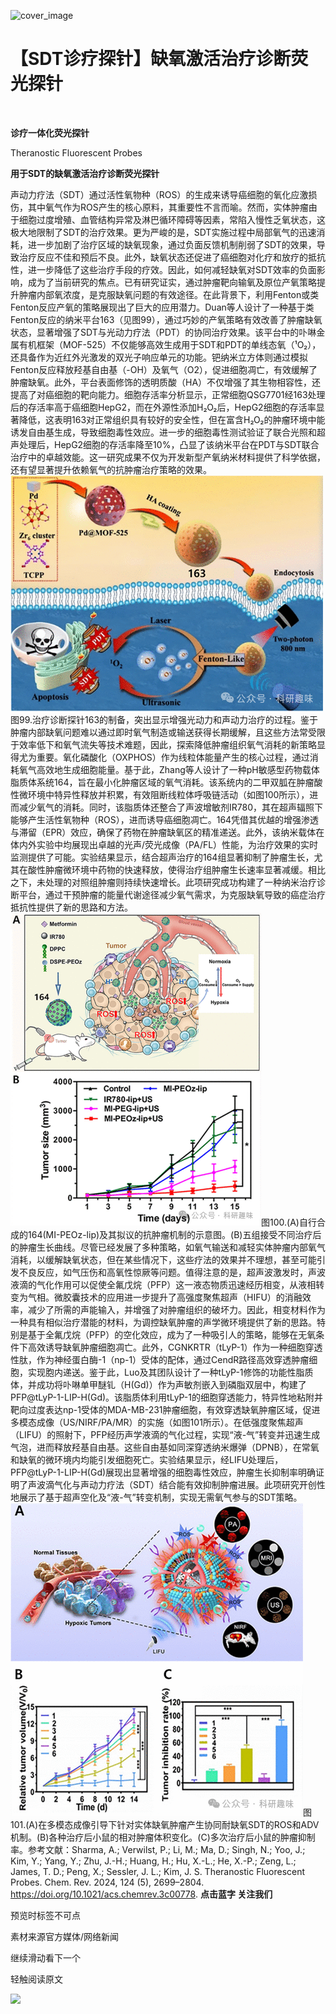 ﻿![cover_image](https://mmbiz.qpic.cn/mmbiz_jpg/wzBk7nZmzgr1WXjTktOVvNC9rplNR1kjU7pfeEo9n4AFdH5jSE4ulVgjSIelEro8m7icK9eBVW76ib3uGviabNpicA/0?wx_fmt=jpeg) 

#  【SDT诊疗探针】缺氧激活治疗诊断荧光探针 
 


‍
‍

**诊疗一体化荧光探针**

Theranostic Fluorescent Probes

**用于SDT的缺氧激活治疗诊断荧光探针**

声动力疗法（SDT）通过活性氧物种（ROS）的生成来诱导癌细胞的氧化应激损伤，其中氧气作为ROS产生的核心原料，其重要性不言而喻。然而，实体肿瘤由于细胞过度增殖、血管结构异常及淋巴循环障碍等因素，常陷入慢性乏氧状态，这极大地限制了SDT的治疗效果。更为严峻的是，SDT实施过程中局部氧气的迅速消耗，进一步加剧了治疗区域的缺氧现象，通过负面反馈机制削弱了SDT的效果，导致治疗反应不佳和预后不良。此外，缺氧状态还促进了癌细胞对化疗和放疗的抵抗性，进一步降低了这些治疗手段的疗效。因此，如何减轻缺氧对SDT效率的负面影响，成为了当前研究的焦点。已有研究证实，通过肿瘤靶向输氧及原位产氧策略提升肿瘤内部氧浓度，是克服缺氧问题的有效途径。在此背景下，利用Fenton或类Fenton反应产氧的策略展现出了巨大的应用潜力。Duan等人设计了一种基于类Fenton反应的纳米平台163（见图99），通过巧妙的产氧策略有效改善了肿瘤缺氧状态，显著增强了SDT与光动力疗法（PDT）的协同治疗效果。该平台中的卟啉金属有机框架（MOF-525）不仅能够高效生成用于SDT和PDT的单线态氧（¹O₂），还具备作为近红外光激发的双光子响应单元的功能。钯纳米立方体则通过模拟Fenton反应释放羟基自由基（-OH）及氧气（O2），促进细胞凋亡，有效缓解了肿瘤缺氧。此外，平台表面修饰的透明质酸（HA）不仅增强了其生物相容性，还提高了对癌细胞的靶向能力。细胞存活率分析显示，正常细胞QSG7701经163处理后的存活率高于癌细胞HepG2，而在外源性添加H₂O₂后，HepG2细胞的存活率显著降低，这表明163对正常组织具有较好的安全性，但在富含H₂O₂的肿瘤环境中能诱发自由基生成，导致细胞毒性效应。进一步的细胞毒性测试验证了联合光照和超声处理后，HepG2细胞的存活率降至10%，凸显了该纳米平台在PDT与SDT联合治疗中的卓越效能。这一研究成果不仅为开发新型产氧纳米材料提供了科学依据，还有望显著提升依赖氧气的抗肿瘤治疗策略的效果。![](../asset/2024-06-05_bd36c47aaca8037a002b36a8f3f9904c_0.png)图99.治疗诊断探针163的制备，突出显示增强光动力和声动力治疗的过程。鉴于肿瘤内部缺氧问题难以通过即时氧气制造或输送获得长期缓解，且这些方法常受限于效率低下和氧气流失等技术难题，因此，探索降低肿瘤组织氧气消耗的新策略显得尤为重要。氧化磷酸化（OXPHOS）作为线粒体能量产生的核心过程，通过消耗氧气高效地生成细胞能量。基于此，Zhang等人设计了一种pH敏感型药物载体脂质体系统164，旨在最小化肿瘤区域的氧气消耗。该系统内的二甲双胍在肿瘤酸性微环境中特异性释放并积累，有效阻断线粒体呼吸链活动（如图100所示），进而减少氧气的消耗。同时，该脂质体还整合了声波增敏剂IR780，其在超声辐照下能够产生活性氧物种（ROS），进而诱导癌细胞凋亡。164凭借其优越的增强渗透与滞留（EPR）效应，确保了药物在肿瘤缺氧区的精准递送。此外，该纳米载体在体内外实验中均展现出卓越的光声/荧光成像（PA/FL）性能，为治疗效果的实时监测提供了可能。实验结果显示，结合超声治疗的164组显著抑制了肿瘤生长，尤其在酸性肿瘤微环境中药物的快速释放，使得治疗组肿瘤生长速率显著减缓。相比之下，未处理的对照组肿瘤则持续快速增长。此项研究成功构建了一种纳米治疗诊断平台，通过干预肿瘤的能量代谢途径减少氧气需求，为克服缺氧导致的癌症治疗抵抗性提供了新的思路和方法。![](../asset/2024-06-05_af7b81ecb4c8db1b5d8d2795eec8d6a2_1.png)图100.(A)自行合成的164(MI-PEOz-lip)及其拟议的抗肿瘤机制的示意图。(B)五组接受不同治疗后的肿瘤生长曲线。尽管已经发展了多种策略，如氧气输送和减轻实体肿瘤内部氧气消耗，以缓解缺氧状态，但在某些情况下，这些疗法的效果并不理想，甚至可能引发不良反应，如气压伤和高氧性惊厥等问题。值得注意的是，超声波激发时，声波液滴的气化作用可以促使全氟戊烷（PFP）这一液态物质迅速经历相变，从液相转变为气相。微胶囊技术的应用进一步提升了高强度聚焦超声（HIFU）的消融效率，减少了所需的声能输入，并增强了对肿瘤组织的破坏力。因此，相变材料作为一种具有相似治疗潜能的材料，为调控缺氧肿瘤的声学微环境提供了新的思路。特别是基于全氟戊烷（PFP）的空化效应，成为了一种吸引人的策略，能够在无氧条件下高效诱导缺氧肿瘤细胞凋亡。此外，CGNKRTR（tLyP-1）作为一种细胞穿透性肽，作为神经蛋白酶-1（np-1）受体的配体，通过CendR路径高效穿透肿瘤细胞，实现胞内递送。鉴于此，Luo及其团队设计了一种tLyP-1修饰的功能性脂质体，并成功将卟啉单甲醚钆（H(Gd)）作为声敏剂嵌入到磷脂双层中，构建了PFP@tLyP-1-LIP-H(Gd)。该脂质体利用tLyP-1的细胞穿透能力，特异性地粘附并靶向过度表达np-1受体的MDA-MB-231肿瘤细胞，有效穿透缺氧肿瘤区域，促进多模态成像（US/NIRF/PA/MR）的实施（如图101所示）。在低强度聚焦超声（LIFU）的照射下，PFP经历声学液滴的气化过程，实现“液-气”转变并迅速生成气泡，进而释放羟基自由基。这些自由基如同深穿透纳米爆弹（DPNB），在常氧和缺氧的微环境内均能引发细胞死亡。实验结果显示，经LIFU处理后，PFP@tLyP-1-LIP-H(Gd)展现出显著增强的细胞毒性效应，肿瘤生长抑制率明确证明了声波滴气化与声动力疗法（SDT）结合能有效抑制肿瘤进展。此项研究开创性地展示了基于超声空化及“液-气”转变机制，实现无需氧气参与的SDT策略。![](../asset/2024-06-05_f96f699062a37d43fc35b9f430088d37_2.png)图101.(A)在多模态成像引导下针对实体缺氧肿瘤产生协同耐缺氧SDT的ROS和ADV机制。(B)各种治疗后小鼠的相对肿瘤体积变化。(C)多次治疗后小鼠的肿瘤抑制率。参考文献：Sharma, A.; Verwilst, P.; Li, M.; Ma, D.; Singh, N.; Yoo, J.; Kim, Y.; Yang, Y.; Zhu, J.-H.; Huang, H.; Hu, X.-L.; He, X.-P.; Zeng, L.; James, T. D.; Peng, X.; Sessler, J. L.; Kim, J. S. Theranostic Fluorescent Probes. Chem. Rev. 2024, 124 (5), 2699–2804. https://doi.org/10.1021/acs.chemrev.3c00778.
**点击蓝字 关注我们**
‍
‍

预览时标签不可点

素材来源官方媒体/网络新闻

  继续滑动看下一个 

 轻触阅读原文 

  ![](http://mmbiz.qpic.cn/mmbiz_png/wzBk7nZmzgq7v9Dg22Sz7VtfIJUOJaRx0AfgRtlrKZzKwOhTlicicAor2tvrgf1LUONnpYH3wKPRRrtL6nCvs0tQ/0?wx_fmt=png)  

